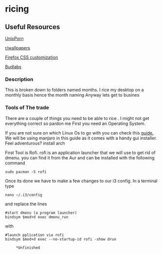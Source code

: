 # ricing

## Useful Resources

[UnixPorn](https://www.reddit.com/r/unixporn)

[r/wallpapers](https://www.reddit.com)

[Firefox CSS customization](http://boards.4chan.org/wg/thread/7449335#p7449335/)

[Budlabs](https://www.youtube.com/user/dubbeltumme)

### Description
<p1>This is broken down to folders named months. I rice my desktop on a monthly basis hence the month naming
Anyway lets get to busines

### Tools of The trade

There are a couple of things you need to be able to rice . I might not get everything correct so pardon me
First you need an Operating System. 
  
If you are not sure on which Linux Os to go with you can check this <a href="https://i.imgur.com/wXsA1Ls.jpg">guide.</a>
We will be using manjaro in this guide  as it comes with a handy gui installer. Feel adventurous? install arch

First Tool is Rofi. rofi is an application launcher that we will use to get rid of dmenu.
you can find it from the Aur and can be installed with the following command 
```
sudo pacman -S rofi
```
Once its done we have to make a few changes to our i3 config. In a terminal type 
```
nano ~/.i3/config
```
and replace the lines
```
#start dmenu (a program launcher)
bindsym $mod+d exec dmenu_run
```
with 
```
#launch pplication via rofi
bindsym $mod+d exec --no-startup-id rofi -show drun
```



           
         *Unfinished
